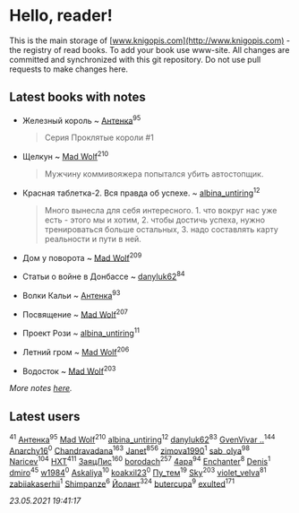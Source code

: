 # Hello, reader!
This is the main storage of [www.knigopis.com](http://www.knigopis.com) - the registry of read books.
To add your book use www-site. All changes are committed and synchronized with this git repository.
Do not use pull requests to make changes here.


## Latest books with notes
* Железный король ~ [Антенка](users/118/118158645037334943900-google)<sup>95</sup>
    > Серия Проклятые короли #1

* Щелкун ~ [Mad Wolf](users/947/94738840-vkontakte)<sup>210</sup>
    > Мужчину коммивояжера попытался убить автостопщик.

* Красная таблетка-2. Вся правда об успехе. ~ [albina_untiring](users/257/2579695-vkontakte)<sup>12</sup>
    > Много вынесла для себя интересного. 1. что вокруг нас уже есть - этого мы и хотим, 2. чтобы достичь успеха, нужно тренироваться больше остальных, 3. надо составлять карту реальности и пути в ней.

* Дом у поворота ~ [Mad Wolf](users/947/94738840-vkontakte)<sup>209</sup>

* Статьи о войне в Донбассе ~ [danyluk62](users/374/374149854-vkontakte)<sup>84</sup>

* Волки Кальи ~ [Антенка](users/118/118158645037334943900-google)<sup>93</sup>

* Посвящение ~ [Mad Wolf](users/947/94738840-vkontakte)<sup>207</sup>

* Проект Рози ~ [albina_untiring](users/257/2579695-vkontakte)<sup>11</sup>

* Летний гром ~ [Mad Wolf](users/947/94738840-vkontakte)<sup>206</sup>

* Водосток ~ [Mad Wolf](users/947/94738840-vkontakte)<sup>203</sup>


_More notes [here](latest_books_with_notes.md)._


## Latest users
[](users/153/1537586159620888-facebook)<sup>41</sup> 
[Антенка](users/118/118158645037334943900-google)<sup>95</sup> 
[Mad Wolf](users/947/94738840-vkontakte)<sup>210</sup> 
[albina_untiring](users/257/2579695-vkontakte)<sup>12</sup> 
[danyluk62](users/374/374149854-vkontakte)<sup>83</sup> 
[GvenVivar ..](users/158/158266434925901-facebook)<sup>144</sup> 
[Anarchy16](users/103/103241427589325528077-google)<sup>0</sup> 
[Chandravadana](users/105/105866022348292919948-google)<sup>163</sup> 
[Janet](users/108/108113656204404967440-google)<sup>856</sup> 
[zimova1990](users/111/111025093-yandex)<sup>1</sup> 
[sab_olya](users/139/139338401-vkontakte)<sup>98</sup> 
[Naricev](users/107/107090515204537133928-google)<sup>104</sup> 
[HXT](users/100/100002563462782-facebook)<sup>411</sup> 
[ЗаяцЛис](users/112/112388384595246311466-google)<sup>160</sup> 
[borodach](users/157/15706320-vkontakte)<sup>257</sup> 
[4apa](users/117/117392596378069249667-google)<sup>94</sup> 
[Enchanter](users/100/100275284640928997494-google)<sup>8</sup> 
[Denis](users/100/100001355756908-facebook)<sup>1</sup> 
[dmiro](users/571/5714115-vkontakte)<sup>45</sup> 
[w1984](users/107/107323625212383253068-google)<sup>0</sup> 
[Askaliya](users/326/326783541-vkontakte)<sup>10</sup> 
[koakxil23](users/513/513268475-yandex)<sup>0</sup> 
[Пу_тем](users/344/3448154788585127-facebook)<sup>19</sup> 
[Sky](users/118/118049897850017649660-googleplus)<sup>203</sup> 
[violet_velva](users/116/116961712580551399099-google)<sup>81</sup> 
[zabiiakaserhii](users/100/100986570544775597300-google)<sup>1</sup> 
[Shimpanze](users/108/108324375224819470216-google)<sup>6</sup> 
[Йолант](users/104/104690883692185089260-google)<sup>324</sup> 
[butercupa](users/193/193697993-vkontakte)<sup>9</sup> 
[exulted](users/100/100599204551896265722-google)<sup>171</sup> 


_23.05.2021 19:41:17_
